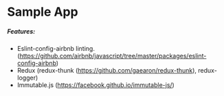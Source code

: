 # Sample App
##### Features:
* Eslint-config-airbnb linting. (https://github.com/airbnb/javascript/tree/master/packages/eslint-config-airbnb)
* Redux (redux-thunk (https://github.com/gaearon/redux-thunk), redux-logger)
* Immutable.js (https://facebook.github.io/immutable-js/)
